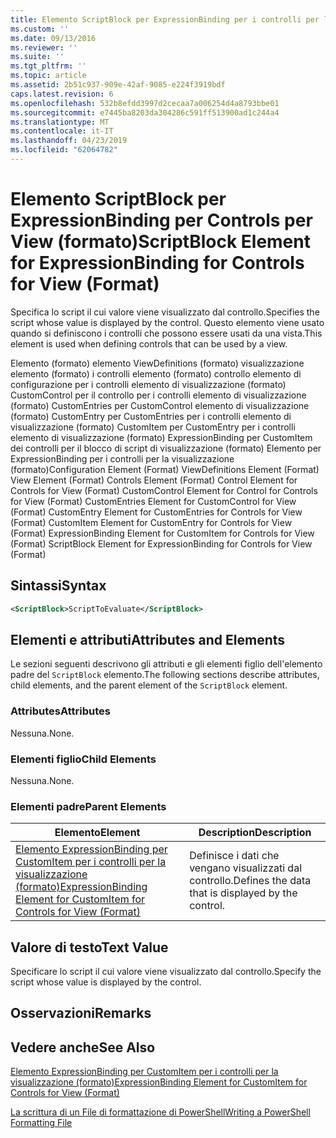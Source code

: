 ```yaml
---
title: Elemento ScriptBlock per ExpressionBinding per i controlli per la visualizzazione (formato) | Microsoft Docs
ms.custom: ''
ms.date: 09/13/2016
ms.reviewer: ''
ms.suite: ''
ms.tgt_pltfrm: ''
ms.topic: article
ms.assetid: 2b51c937-909e-42af-9085-e224f3919bdf
caps.latest.revision: 6
ms.openlocfilehash: 532b8efdd3997d2cecaa7a006254d4a8793bbe01
ms.sourcegitcommit: e7445ba8203da304286c591ff513900ad1c244a4
ms.translationtype: MT
ms.contentlocale: it-IT
ms.lasthandoff: 04/23/2019
ms.locfileid: "62064782"
---
```

# <a name="scriptblock-element-for-expressionbinding-for-controls-for-view-format"></a><span data-ttu-id="16293-102">Elemento ScriptBlock per ExpressionBinding per Controls per View (formato)</span><span class="sxs-lookup"><span data-stu-id="16293-102">ScriptBlock Element for ExpressionBinding for Controls for View (Format)</span></span>

<span data-ttu-id="16293-103">Specifica lo script il cui valore viene visualizzato dal controllo.</span><span class="sxs-lookup"><span data-stu-id="16293-103">Specifies the script whose value is displayed by the control.</span></span> <span data-ttu-id="16293-104">Questo elemento viene usato quando si definiscono i controlli che possono essere usati da una vista.</span><span class="sxs-lookup"><span data-stu-id="16293-104">This element is used when defining controls that can be used by a view.</span></span>

<span data-ttu-id="16293-105">Elemento (formato) elemento ViewDefinitions (formato) visualizzazione elemento (formato) i controlli elemento (formato) controllo elemento di configurazione per i controlli elemento di visualizzazione (formato) CustomControl per il controllo per i controlli elemento di visualizzazione (formato) CustomEntries per CustomControl elemento di visualizzazione (formato) CustomEntry per CustomEntries per i controlli elemento di visualizzazione (formato) CustomItem per CustomEntry per i controlli elemento di visualizzazione (formato) ExpressionBinding per CustomItem dei controlli per il blocco di script di visualizzazione (formato) Elemento per ExpressionBinding per i controlli per la visualizzazione (formato)</span><span class="sxs-lookup"><span data-stu-id="16293-105">Configuration Element (Format) ViewDefinitions Element (Format) View Element (Format) Controls Element (Format) Control Element for Controls for View (Format) CustomControl Element for Control for Controls for View (Format) CustomEntries Element for CustomControl for View (Format) CustomEntry Element for CustomEntries for Controls for View (Format) CustomItem Element for CustomEntry for Controls for View (Format) ExpressionBinding Element for CustomItem for Controls for View (Format) ScriptBlock Element for ExpressionBinding for Controls for View (Format)</span></span>

## <a name="syntax"></a><span data-ttu-id="16293-106">Sintassi</span><span class="sxs-lookup"><span data-stu-id="16293-106">Syntax</span></span>

```xml
<ScriptBlock>ScriptToEvaluate</ScriptBlock>
```

## <a name="attributes-and-elements"></a><span data-ttu-id="16293-107">Elementi e attributi</span><span class="sxs-lookup"><span data-stu-id="16293-107">Attributes and Elements</span></span>

<span data-ttu-id="16293-108">Le sezioni seguenti descrivono gli attributi e gli elementi figlio dell'elemento padre del `ScriptBlock` elemento.</span><span class="sxs-lookup"><span data-stu-id="16293-108">The following sections describe attributes, child elements, and the parent element of the `ScriptBlock` element.</span></span>

### <a name="attributes"></a><span data-ttu-id="16293-109">Attributes</span><span class="sxs-lookup"><span data-stu-id="16293-109">Attributes</span></span>

<span data-ttu-id="16293-110">Nessuna.</span><span class="sxs-lookup"><span data-stu-id="16293-110">None.</span></span>

### <a name="child-elements"></a><span data-ttu-id="16293-111">Elementi figlio</span><span class="sxs-lookup"><span data-stu-id="16293-111">Child Elements</span></span>

<span data-ttu-id="16293-112">Nessuna.</span><span class="sxs-lookup"><span data-stu-id="16293-112">None.</span></span>

### <a name="parent-elements"></a><span data-ttu-id="16293-113">Elementi padre</span><span class="sxs-lookup"><span data-stu-id="16293-113">Parent Elements</span></span>

|<span data-ttu-id="16293-114">Elemento</span><span class="sxs-lookup"><span data-stu-id="16293-114">Element</span></span>|<span data-ttu-id="16293-115">Description</span><span class="sxs-lookup"><span data-stu-id="16293-115">Description</span></span>|
|-------------|-----------------|
|[<span data-ttu-id="16293-116">Elemento ExpressionBinding per CustomItem per i controlli per la visualizzazione (formato)</span><span class="sxs-lookup"><span data-stu-id="16293-116">ExpressionBinding Element for CustomItem for Controls for View (Format)</span></span>](./expressionbinding-element-for-customitem-for-controls-for-view-format.md)|<span data-ttu-id="16293-117">Definisce i dati che vengano visualizzati dal controllo.</span><span class="sxs-lookup"><span data-stu-id="16293-117">Defines the data that is displayed by the control.</span></span>|

## <a name="text-value"></a><span data-ttu-id="16293-118">Valore di testo</span><span class="sxs-lookup"><span data-stu-id="16293-118">Text Value</span></span>

<span data-ttu-id="16293-119">Specificare lo script il cui valore viene visualizzato dal controllo.</span><span class="sxs-lookup"><span data-stu-id="16293-119">Specify the script whose value is displayed by the control.</span></span>

## <a name="remarks"></a><span data-ttu-id="16293-120">Osservazioni</span><span class="sxs-lookup"><span data-stu-id="16293-120">Remarks</span></span>

## <a name="see-also"></a><span data-ttu-id="16293-121">Vedere anche</span><span class="sxs-lookup"><span data-stu-id="16293-121">See Also</span></span>

[<span data-ttu-id="16293-122">Elemento ExpressionBinding per CustomItem per i controlli per la visualizzazione (formato)</span><span class="sxs-lookup"><span data-stu-id="16293-122">ExpressionBinding Element for CustomItem for Controls for View (Format)</span></span>](./expressionbinding-element-for-customitem-for-controls-for-view-format.md)

[<span data-ttu-id="16293-123">La scrittura di un File di formattazione di PowerShell</span><span class="sxs-lookup"><span data-stu-id="16293-123">Writing a PowerShell Formatting File</span></span>](./writing-a-powershell-formatting-file.md)
